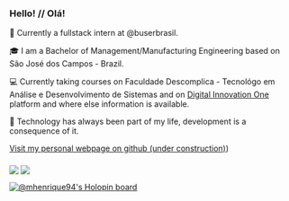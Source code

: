 ### Hello! // Olá!

:briefcase: Currently a fullstack intern at @buserbrasil.

:mortar_board: I am a Bachelor of Management/Manufacturing Engineering based on São José dos Campos - Brazil.

:computer: Currently taking courses on Faculdade Descomplica - Tecnológo em Análise e Desenvolvimento de Sistemas and on [Digital Innovation One](https://digitalinnovation.one) platform and where else information is available.

:gem: Technology has always been part of my life, development is a consequence of it.

[Visit my personal webpage on github (under construction)](https://mhenrique94.github.io/DFinal-Pag_Pessoal/))

#### 

<img align="center" src="https://github-readme-stats.vercel.app/api/top-langs/?username=mhenrique94&langs_count=5&count_private=true&show_icons=true&theme=radical&title_color=36acd1&text_color=eeeee4&icon_color=eeeee4&layout=compact"> <img align="center" src="https://github-readme-stats.vercel.app/api?username=mhenrique94&count_private=true&show_icons=true&theme=radical&title_color=36acd1&text_color=eeeee4&icon_color=eeeee4">   


[![@mhenrique94's Holopin board](https://holopin.me/mhenrique94)](https://holopin.io/@mhenrique94)



